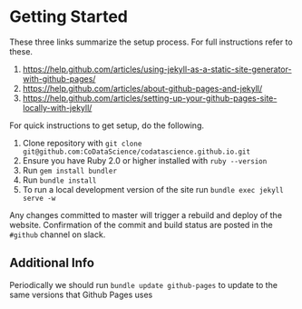 # Getting Started

These three links summarize the setup process. For full instructions refer to these.

1. https://help.github.com/articles/using-jekyll-as-a-static-site-generator-with-github-pages/
2. https://help.github.com/articles/about-github-pages-and-jekyll/
3. https://help.github.com/articles/setting-up-your-github-pages-site-locally-with-jekyll/

For quick instructions to get setup, do the following.

1. Clone repository with `git clone git@github.com:CoDataScience/codatascience.github.io.git`
2. Ensure you have Ruby 2.0 or higher installed with `ruby --version`
3. Run `gem install bundler`
4. Run `bundle install`
5. To run a local development version of the site run `bundle exec jekyll serve -w`

Any changes committed to master will trigger a rebuild and deploy of the website. Confirmation of the
commit and build status are posted in the `#github` channel on slack.

## Additional Info

Periodically we should run `bundle update github-pages` to update to the same versions that Github Pages uses



